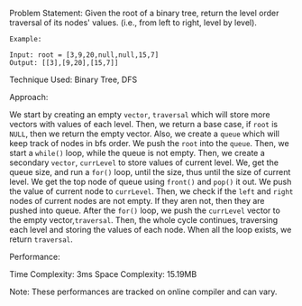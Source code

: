 Problem Statement: Given the root of a binary tree, return the level order traversal of its nodes' values. (i.e., from left to right, level by level).

```
Example:

Input: root = [3,9,20,null,null,15,7]
Output: [[3],[9,20],[15,7]]

```

Technique Used: Binary Tree, DFS

Approach:

We start by creating an empty `vector`, `traversal` which will store more vectors with values of each level. Then, we return a base case, if `root` is `NULL`, then we return the empty vector. Also, we create a `queue` which will keep track of nodes in bfs order. We push the `root` into the `queue`. Then, we start a `while()` loop, while the queue is not empty. Then, we create a secondary `vector`, `currLevel` to store values of current level. We, get the queue size, and run a `for()` loop, until the size, thus until the size of current level. We get the top node of queue using `front()` and `pop()` it out. We push the value of current node to `currLevel`. Then, we check if the `left` and `right` nodes of current nodes are not empty. If they aren not, then they are pushed into queue. After the `for()` loop, we push the `currLevel` vector to the empty vector,`traversal`. Then, the whole cycle continues, traversing each level and storing the values of each node. When all the loop exists, we return `traversal`.

Performance:

Time Complexity: 3ms
Space Complexity: 15.19MB

Note: These performances are tracked on online compiler and can vary.

